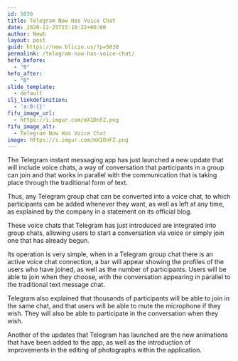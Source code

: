 ```yaml
---
id: 5030
title: Telegram Now Has Voice Chat
date: 2020-12-25T15:10:22+00:00
author: Newb
layout: post
guid: https://new.blicio.us/?p=5030
permalink: /telegram-now-has-voice-chat/
hefo_before:
  - "0"
hefo_after:
  - "0"
slide_template:
  - default
ilj_linkdefinition:
  - 'a:0:{}'
fifu_image_url:
  - https://i.imgur.com/mX1DnFZ.png
fifu_image_alt:
  - Telegram Now Has Voice Chat
image: https://i.imgur.com/mX1DnFZ.png
---
```

The Telegram instant messaging app has just launched a new update that will include voice chats, a way of conversation that participants in a group can join and that works in parallel with the communication that is taking place through the traditional form of text. 

Thus, any Telegram group chat can be converted into a voice chat, to which participants can be added whenever they want, as well as left at any time, as explained by the company in a statement on its official blog.

These voice chats that Telegram has just introduced are integrated into group chats, allowing users to start a conversation via voice or simply join one that has already begun. 

Its operation is very simple, when in a Telegram group chat there is an active voice chat connection, a bar will appear showing the profiles of the users who have joined, as well as the number of participants. Users will be able to join when they choose, with the conversation appearing in parallel to the traditional text message chat. 

Telegram also explained that thousands of participants will be able to join in the same chat, and that users will be able to mute the microphone if they wish. They will also be able to participate in the conversation when they wish.

Another of the updates that Telegram has launched are the new animations that have been added to the app, as well as the introduction of improvements in the editing of photographs within the application.